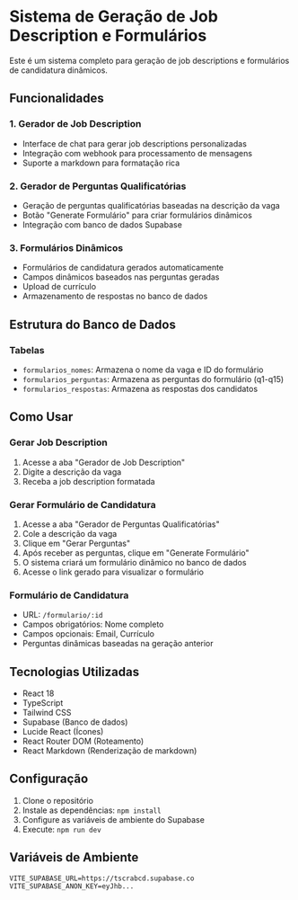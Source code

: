 # Sistema de Geração de Job Description e Formulários

Este é um sistema completo para geração de job descriptions e formulários de candidatura dinâmicos.

## Funcionalidades

### 1. Gerador de Job Description
- Interface de chat para gerar job descriptions personalizadas
- Integração com webhook para processamento de mensagens
- Suporte a markdown para formatação rica

### 2. Gerador de Perguntas Qualificatórias
- Geração de perguntas qualificatórias baseadas na descrição da vaga
- Botão "Generate Formulário" para criar formulários dinâmicos
- Integração com banco de dados Supabase

### 3. Formulários Dinâmicos
- Formulários de candidatura gerados automaticamente
- Campos dinâmicos baseados nas perguntas geradas
- Upload de currículo
- Armazenamento de respostas no banco de dados

## Estrutura do Banco de Dados

### Tabelas
- `formularios_nomes`: Armazena o nome da vaga e ID do formulário
- `formularios_perguntas`: Armazena as perguntas do formulário (q1-q15)
- `formularios_respostas`: Armazena as respostas dos candidatos

## Como Usar

### Gerar Job Description
1. Acesse a aba "Gerador de Job Description"
2. Digite a descrição da vaga
3. Receba a job description formatada

### Gerar Formulário de Candidatura
1. Acesse a aba "Gerador de Perguntas Qualificatórias"
2. Cole a descrição da vaga
3. Clique em "Gerar Perguntas"
4. Após receber as perguntas, clique em "Generate Formulário"
5. O sistema criará um formulário dinâmico no banco de dados
6. Acesse o link gerado para visualizar o formulário

### Formulário de Candidatura
- URL: `/formulario/:id`
- Campos obrigatórios: Nome completo
- Campos opcionais: Email, Currículo
- Perguntas dinâmicas baseadas na geração anterior

## Tecnologias Utilizadas

- React 18
- TypeScript
- Tailwind CSS
- Supabase (Banco de dados)
- Lucide React (Ícones)
- React Router DOM (Roteamento)
- React Markdown (Renderização de markdown)

## Configuração

1. Clone o repositório
2. Instale as dependências: `npm install`
3. Configure as variáveis de ambiente do Supabase
4. Execute: `npm run dev`

## Variáveis de Ambiente

```env
VITE_SUPABASE_URL=https://tscrabcd.supabase.co
VITE_SUPABASE_ANON_KEY=eyJhb...
``` 
